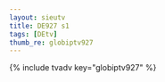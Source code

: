 ```yaml
--- 
layout: sieutv
title: DE927 s1
tags: [DEtv]
thumb_re: globiptv927
---
```

{% include tvadv key="globiptv927" %} 
